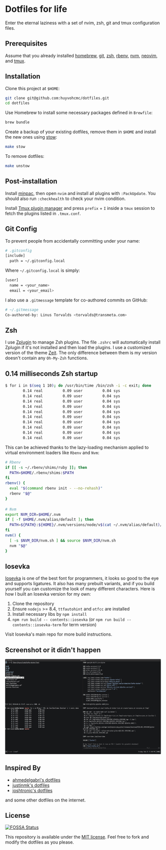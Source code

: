 # Dotfiles for life

Enter the eternal laziness with a set of nvim, zsh, git and tmux configuration files.

## Prerequisites

Assume that you already installed [homebrew](https://brew.sh/), [git](https://git-scm.com/), [zsh](https://github.com/robbyrussell/oh-my-zsh/wiki/Installing-ZSH), [rbenv](https://github.com/rbenv/rbenv), [nvm](https://github.com/nvm-sh/nvm), [neovim](https://neovim.io/), and [tmux](https://github.com/tmux/tmux).

## Installation

Clone this project at `$HOME`:

```sh
git clone git@github.com:huyvohcmc/dotfiles.git
cd dotfiles
```

Use Homebrew to install some necessary packages defined in `Brewfile`:

```sh
brew bundle
```

Create a backup of your existing dotfiles, remove them in `$HOME` and install the new ones using [stow](https://www.gnu.org/software/stow/):

```sh
make stow
```

To remove dotfiles:

```sh
make unstow
```

## Post-installation

Install [minpac](https://github.com/k-takata/minpac), then open `nvim` and install all plugins with `:PackUpdate`. You should also run `:checkhealth` to check your nvim condition.

Install [Tmux plugin manager](https://github.com/tmux-plugins/tpm) and press `prefix` + `I` inside a `tmux` session to fetch the plugins listed in `.tmux.conf`.

## Git Config

To prevent people from accidentally committing under your name:

```sh
# .gitconfig
[include]
  path = ~/.gitconfig.local
```

Where `~/.gitconfig.local` is simply:

```sh
[user]
  name = <your_name>
  email = <your_email>
```

I also use a `.gitmessage` template for co-authored commits on GitHub:

```sh
# ~/.gitmessage
Co-authored-by: Linus Torvalds <torvalds@transmeta.com>
```

## Zsh

I use [Zplugin](https://github.com/zdharma/zplugin) to manage Zsh plugins. The file `.zshrc` will automatically install Zplugin if it's not installed and then load the plugins. I use a customized version of the theme [Zeit](https://github.com/zeit/zeit.zsh-theme). The only difference between them is my version doesn't contain any `Oh-My-Zsh` functions.

## 0.14 milliseconds Zsh startup

```sh
$ for i in $(seq 1 10); do /usr/bin/time /bin/zsh -i -c exit; done
        0.14 real         0.09 user         0.04 sys
        0.14 real         0.09 user         0.04 sys
        0.14 real         0.09 user         0.04 sys
        0.14 real         0.09 user         0.04 sys
        0.14 real         0.09 user         0.04 sys
        0.14 real         0.09 user         0.04 sys
        0.14 real         0.09 user         0.04 sys
        0.14 real         0.09 user         0.04 sys
        0.14 real         0.09 user         0.04 sys
        0.14 real         0.09 user         0.04 sys
```

This can be achieved thanks to the lazy-loading mechanism applied to virtual environment loaders like `Rbenv` and `Nvm`:

```sh
# Rbenv
if [[ -s ~/.rbenv/shims/ruby ]]; then
  PATH=$HOME/.rbenv/shims:$PATH
fi
rbenv() {
  eval "$(command rbenv init - --no-rehash)"
  rbenv "$@"
}

# Nvm
export NVM_DIR=$HOME/.nvm
if [ -f $HOME/.nvm/alias/default ]; then
  PATH=${PATH}:${HOME}/.nvm/versions/node/v$(cat ~/.nvm/alias/default)/bin
fi
nvm() {
  [ -s $NVM_DIR/nvm.sh ] && source $NVM_DIR/nvm.sh
  nvm "$@"
}
```

## Iosevka

[Iosevka](https://github.com/be5invis/Iosevka) is one of the best font for programmers, it looks so good to the eye and supports ligatures. It also has many prebuilt variants, and if you build yourself you can customize the look of many different characters. Here is how I built an Iosevka version for my own:

1. Clone the repository
2. Ensure `nodejs` >= 8.4, `ttfautohint` and `otfcc` are installed
3. Install necessary libs by `npm install`
4. `npm run build -- contents::iosevka` (or `npm run build -- contents::iosevka-term` for term version)

Visit Iosevka's main repo for more build instructions.

## Screenshot or it didn't happen
![screenshot](screenshot.png)

## Inspired By

- [ahmedelgabri's dotfiles](https://github.com/ahmedelgabri/dotfiles)
- [justinmk's dotfiles](https://github.com/justinmk/config)
- [joshtronic's dotfiles](https://github.com/joshtronic/dotfiles)

and some other dotfiles on the internet.

## License

[![FOSSA Status](https://app.fossa.io/api/projects/git%2Bgithub.com%2Fhuyvohcmc%2Fdotfiles.svg?type=large)](https://app.fossa.io/projects/git%2Bgithub.com%2Fhuyvohcmc%2Fdotfiles?ref=badge_large)

This repository is available under the [MIT license](./.github/LICENSE). Feel free to fork and modify the dotfiles as you please.
